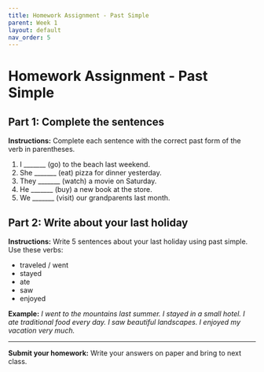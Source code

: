 ```yaml
---
title: Homework Assignment - Past Simple
parent: Week 1
layout: default
nav_order: 5
---
```

# Homework Assignment - Past Simple

## Part 1: Complete the sentences
**Instructions:** Complete each sentence with the correct past form of the verb in parentheses.

1. I _______ (go) to the beach last weekend.
2. She _______ (eat) pizza for dinner yesterday.
3. They _______ (watch) a movie on Saturday.
4. He _______ (buy) a new book at the store.
5. We _______ (visit) our grandparents last month.

## Part 2: Write about your last holiday
**Instructions:** Write 5 sentences about your last holiday using past simple. Use these verbs:
- traveled / went
- stayed
- ate
- saw
- enjoyed

**Example:**
*I went to the mountains last summer. I stayed in a small hotel. I ate traditional food every day. I saw beautiful landscapes. I enjoyed my vacation very much.*

---

**Submit your homework:** Write your answers on paper and bring to next class.
